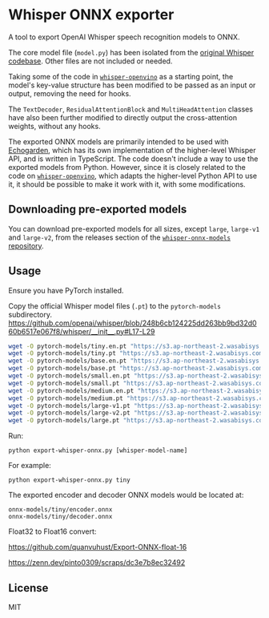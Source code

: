 # Whisper ONNX exporter

A tool to export OpenAI Whisper speech recognition models to ONNX.

The core model file (`model.py`) has been isolated from the [original Whisper codebase](https://github.com/openai/whisper). Other files are not included or needed.

Taking some of the code in [`whisper-openvino`](https://github.com/zhuzilin/whisper-openvino) as a starting point, the model's key-value structure has been modified to be passed as an input or output, removing the need for hooks.

The `TextDecoder`, `ResidualAttentionBlock` and `MultiHeadAttention` classes have also been further modified to directly output the cross-attention weights, without any hooks.

The exported ONNX models are primarily intended to be used with [Echogarden](https://github.com/echogarden-project/echogarden), which has its own implementation of the higher-level Whisper API, and is written in TypeScript. The code doesn't include a way to use the exported models from Python. However, since it is closely related to the code on [`whisper-openvino`](https://github.com/zhuzilin/whisper-openvino), which adapts the higher-level Python API to use it, it should be possible to make it work with it, with some modifications.

## Downloading pre-exported models

You can download pre-exported models for all sizes, except `large`, `large-v1` and `large-v2`, from the releases section of the [`whisper-onnx-models` repository](https://github.com/echogarden-project/whisper-onnx-models).

## Usage

Ensure you have PyTorch installed.

Copy the official Whisper model files (`.pt`) to the `pytorch-models` subdirectory.
https://github.com/openai/whisper/blob/248b6cb124225dd263bb9bd32d060b6517e067f8/whisper/__init__.py#L17-L29

```bash
wget -O pytorch-models/tiny.en.pt "https://s3.ap-northeast-2.wasabisys.com/pinto-model-zoo/381_Whisper/pt/tiny.en.pt"
wget -O pytorch-models/tiny.pt "https://s3.ap-northeast-2.wasabisys.com/pinto-model-zoo/381_Whisper/pt/tiny.pt"
wget -O pytorch-models/base.en.pt "https://s3.ap-northeast-2.wasabisys.com/pinto-model-zoo/381_Whisper/pt/base.en.pt"
wget -O pytorch-models/base.pt "https://s3.ap-northeast-2.wasabisys.com/pinto-model-zoo/381_Whisper/pt/base.pt"
wget -O pytorch-models/small.en.pt "https://s3.ap-northeast-2.wasabisys.com/pinto-model-zoo/381_Whisper/pt/small.en.pt"
wget -O pytorch-models/small.pt "https://s3.ap-northeast-2.wasabisys.com/pinto-model-zoo/381_Whisper/pt/small.pt"
wget -O pytorch-models/medium.en.pt "https://s3.ap-northeast-2.wasabisys.com/pinto-model-zoo/381_Whisper/pt/medium.en.pt"
wget -O pytorch-models/medium.pt "https://s3.ap-northeast-2.wasabisys.com/pinto-model-zoo/381_Whisper/pt/medium.pt"
wget -O pytorch-models/large-v1.pt "https://s3.ap-northeast-2.wasabisys.com/pinto-model-zoo/381_Whisper/pt/large-v1.pt"
wget -O pytorch-models/large-v2.pt "https://s3.ap-northeast-2.wasabisys.com/pinto-model-zoo/381_Whisper/pt/large-v2.pt"
wget -O pytorch-models/large.pt "https://s3.ap-northeast-2.wasabisys.com/pinto-model-zoo/381_Whisper/pt/large.pt"
```

Run:
```
python export-whisper-onnx.py [whisper-model-name]
```

For example:
```
python export-whisper-onnx.py tiny
```

The exported encoder and decoder ONNX models would be located at:
```
onnx-models/tiny/encoder.onnx
onnx-models/tiny/decoder.onnx
```

Float32 to Float16 convert:

https://github.com/quanvuhust/Export-ONNX-float-16

https://zenn.dev/pinto0309/scraps/dc3e7b8ec32492

## License

MIT
